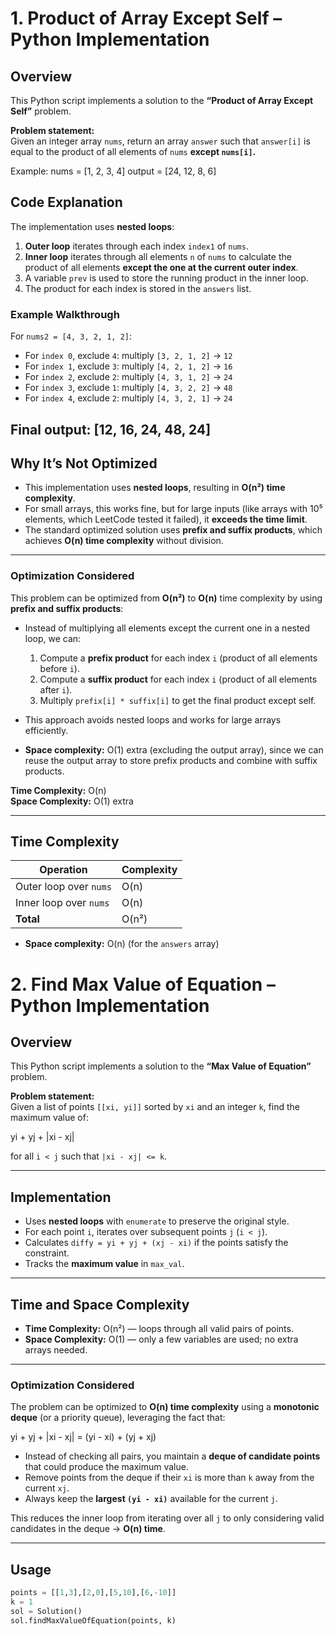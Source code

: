 # 1. Product of Array Except Self – Python Implementation

## Overview

This Python script implements a solution to the **“Product of Array Except Self”** problem.  

**Problem statement:**  
Given an integer array `nums`, return an array `answer` such that `answer[i]` is equal to the product of all elements of `nums` **except `nums[i]`.**

Example:
nums = [1, 2, 3, 4]
output = [24, 12, 8, 6]

## Code Explanation

The implementation uses **nested loops**:

1. **Outer loop** iterates through each index `index1` of `nums`.  
2. **Inner loop** iterates through all elements `n` of `nums` to calculate the product of all elements **except the one at the current outer index**.  
3. A variable `prev` is used to store the running product in the inner loop.  
4. The product for each index is stored in the `answers` list.

### Example Walkthrough

For `nums2 = [4, 3, 2, 1, 2]`:

- For `index 0`, exclude `4`: multiply `[3, 2, 1, 2]` → `12`  
- For `index 1`, exclude `3`: multiply `[4, 2, 1, 2]` → `16`  
- For `index 2`, exclude `2`: multiply `[4, 3, 1, 2]` → `24`  
- For `index 3`, exclude `1`: multiply `[4, 3, 2, 2]` → `48`  
- For `index 4`, exclude `2`: multiply `[4, 3, 2, 1]` → `24`

Final output:
[12, 16, 24, 48, 24]
---

## Why It’s Not Optimized

- This implementation uses **nested loops**, resulting in **O(n²) time complexity**.  
- For small arrays, this works fine, but for large inputs (like arrays with 10⁵ elements, which LeetCode tested it failed), it **exceeds the time limit**.  
- The standard optimized solution uses **prefix and suffix products**, which achieves **O(n) time complexity** without division.

---
### Optimization Considered

This problem can be optimized from **O(n²)** to **O(n)** time complexity by using **prefix and suffix products**:

* Instead of multiplying all elements except the current one in a nested loop, we can:
  1. Compute a **prefix product** for each index `i` (product of all elements before `i`).
  2. Compute a **suffix product** for each index `i` (product of all elements after `i`).
  3. Multiply `prefix[i] * suffix[i]` to get the final product except self.

* This approach avoids nested loops and works for large arrays efficiently.
* **Space complexity:** O(1) extra (excluding the output array), since we can reuse the output array to store prefix products and combine with suffix products.

**Time Complexity:** O(n)  
**Space Complexity:** O(1) extra


---

## Time Complexity

| Operation | Complexity |
|-----------|------------|
| Outer loop over `nums` | O(n) |
| Inner loop over `nums` | O(n) |
| **Total** | O(n²) |

- **Space complexity:** O(n) (for the `answers` array)  


# 2. Find Max Value of Equation – Python Implementation

## Overview
This Python script implements a solution to the **“Max Value of Equation”** problem.

**Problem statement:**  
Given a list of points `[[xi, yi]]` sorted by `xi` and an integer `k`, find the maximum value of:

yi + yj + |xi - xj|


for all `i < j` such that `|xi - xj| <= k`.

---

## Implementation
- Uses **nested loops** with `enumerate` to preserve the original style.  
- For each point `i`, iterates over subsequent points `j` (`i < j`).  
- Calculates `diffy = yi + yj + (xj - xi)` if the points satisfy the constraint.  
- Tracks the **maximum value** in `max_val`.

---

## Time and Space Complexity
- **Time Complexity:** O(n²) — loops through all valid pairs of points.  
- **Space Complexity:** O(1) — only a few variables are used; no extra arrays needed.

---
### Optimization Considered

The problem can be optimized to **O(n) time complexity** using a **monotonic deque** (or a priority queue), leveraging the fact that:

yi + yj + |xi - xj| = (yi - xi) + (yj + xj)



* Instead of checking all pairs, you maintain a **deque of candidate points** that could produce the maximum value.
* Remove points from the deque if their `xi` is more than `k` away from the current `xj`.
* Always keep the **largest `(yi - xi)`** available for the current `j`.

This reduces the inner loop from iterating over all `j` to only considering valid candidates in the deque → **O(n) time**.

---

## Usage

```python
points = [[1,3],[2,0],[5,10],[6,-10]]
k = 1
sol = Solution()
sol.findMaxValueOfEquation(points, k)

